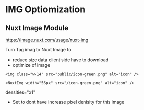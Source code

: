 # IMG Optiomization

## Nuxt Image Module
https://image.nuxt.com/usage/nuxt-img

Turn Tag imag to Nuxt Image to 
- reduce size data client side have to download 
- optimize of image

```
<img class="w-14" src="public/icon-green.png" alt="icon" />
```
```
<NuxtImg width="56px" src="/icon-green.png" alt="icon" />
```

densities="x1"
- Set to dont have increase pixel denisity for this image